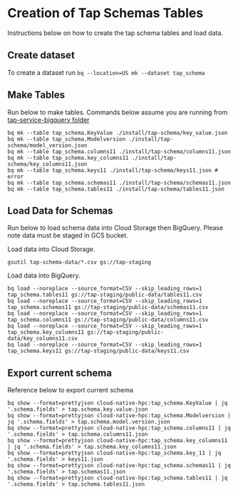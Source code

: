 
# Creation of Tap Schemas Tables
Instructions below on how to create the tap schema tables and load data.

## Create dataset

To create a dataset run `bq --location=US mk --dataset tap_schema`

## Make Tables
Run below to make tables.  Commands below assume you are running from [tap-service-bigquery folder](tap-service-bigquery)

```
bq mk --table tap_schema.KeyValue ./install/tap-schema/key_value.json
bq mk --table tap_schema.Modelversion ./install/tap-schema/model_version.json
bq mk --table tap_schema.columns11 ./install/tap-schema/columns11.json
bq mk --table tap_schema.key_columns11 ./install/tap-schema/key_columns11.json
bq mk --table tap_schema.keys11 ./install/tap-schema/keys11.json # error
bq mk --table tap_schema.schemas11 ./install/tap-schema/schemas11.json
bq mk --table tap_schema.tables11 ./install/tap-schema/tables11.json
```

## Load Data for Schemas
Run below to load schema data into Cloud Storage then BigQuery.  Please note data must be staged in GCS bucket.

Load data into Cloud Storage.

```
gsutil tap-schema-data/*.csv gs://tap-staging
```


Load data into BigQuery.

```
bq load --noreplace --source_format=CSV --skip_leading_rows=1 tap_schema.tables11 gs://tap-staging/public-data/tables11.csv
bq load --noreplace --source_format=CSV --skip_leading_rows=1 tap_schema.schemas11 gs://tap-staging/public-data/schemas11.csv
bq load --noreplace --source_format=CSV --skip_leading_rows=1 tap_schema.columns11 gs://tap-staging/public-data/columns11.csv
bq load --noreplace --source_format=CSV --skip_leading_rows=1 tap_schema.key_columns11 gs://tap-staging/public-data/key_columns11.csv
bq load --noreplace --source_format=CSV --skip_leading_rows=1 tap_schema.keys11 gs://tap-staging/public-data/keys11.csv
```

## Export current schema

Reference below to export current schema

```
bq show --format=prettyjson cloud-native-hpc:tap_schema.KeyValue | jq '.schema.fields' > tap.schema.key.value.json
bq show --format=prettyjson cloud-native-hpc:tap_schema.Modelversion | jq '.schema.fields' > tap.schema.model.version.json
bq show --format=prettyjson cloud-native-hpc:tap_schema.columns11 | jq '.schema.fields' > tap.schema.columns11.json
bq show --format=prettyjson cloud-native-hpc:tap_schema.key_columns11 | jq '.schema.fields' > tap.schema.key_columns11.json
bq show --format=prettyjson cloud-native-hpc:tap_schema.key_11 | jq '.schema.fields' > keys11.json
bq show --format=prettyjson cloud-native-hpc:tap_schema.schemas11 | jq '.schema.fields' > tap.schemas11.json
bq show --format=prettyjson cloud-native-hpc:tap_schema.tables11 | jq '.schema.fields' > tap.schema.tables11.json
```